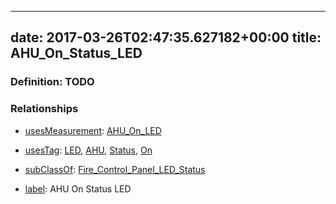 
---
date: 2017-03-26T02:47:35.627182+00:00
title: AHU_On_Status_LED
---
### Definition: TODO

### Relationships

* [usesMeasurement](https://brickschema.org/schema/1.0/BrickFrame#usesMeasurement): [AHU_On_LED](https://brickschema.org/schema/1.0/Brick#AHU_On_LED)

* [usesTag](https://brickschema.org/schema/1.0/BrickFrame#usesTag): [LED](https://brickschema.org/schema/1.0/BrickTag#LED), [AHU](https://brickschema.org/schema/1.0/BrickTag#AHU), [Status](https://brickschema.org/schema/1.0/BrickTag#Status), [On](https://brickschema.org/schema/1.0/BrickTag#On)

* [subClassOf](http://www.w3.org/2000/01/rdf-schema#subClassOf): [Fire_Control_Panel_LED_Status](https://brickschema.org/schema/1.0/Brick#Fire_Control_Panel_LED_Status)

* [label](http://www.w3.org/2000/01/rdf-schema#label): AHU On Status LED
